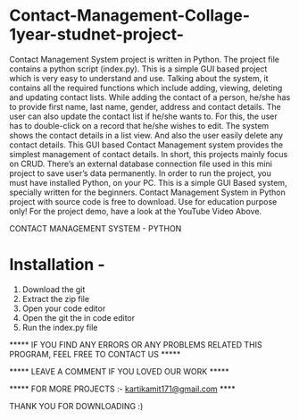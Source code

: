 # Contact-Management-Collage-1year-studnet-project-
Contact Management System project is written in Python. The project file contains a python script (index.py). This is a simple GUI based project which is very easy to understand and use. Talking about the system, it contains all the required functions which include adding, viewing, deleting and updating contact lists. While adding the contact of a person, he/she has to provide first name, last name, gender, address and contact details. The user can also update the contact list if he/she wants to. For this, the user has to double-click on a record that he/she wishes to edit. The system shows the contact details in a list view. And also the user easily delete any contact details.  This GUI based Contact Management system provides the simplest management of contact details. In short, this projects mainly focus on CRUD. There’s an external database connection file used in this mini project to save user’s data permanently. In order to run the project, you must have installed Python, on your PC. This is a simple GUI Based system, specially written for the beginners. Contact Management System in Python project with source code is free to download. Use for education purpose only! For the project demo, have a look at the YouTube Video  Above.

CONTACT MANAGEMENT SYSTEM - PYTHON





# Installation - 
 1. Download the git
 2. Extract the zip file 
 3. Open your code editor 
 4. Open the git the in code editor  
 5. Run the index.py file 




***** IF YOU FIND ANY ERRORS OR ANY PROBLEMS RELATED THIS PROGRAM, FEEL FREE TO CONTACT US *****  

***** LEAVE A COMMENT IF YOU LOVED OUR WORK *****

***** FOR MORE PROJECTS :- kartikamit171@gmail.com ****




THANK YOU FOR DOWNLOADING :) 
